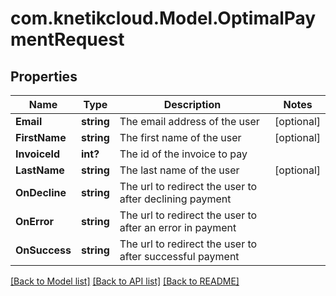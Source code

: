 # com.knetikcloud.Model.OptimalPaymentRequest
## Properties

Name | Type | Description | Notes
------------ | ------------- | ------------- | -------------
**Email** | **string** | The email address of the user | [optional] 
**FirstName** | **string** | The first name of the user | [optional] 
**InvoiceId** | **int?** | The id of the invoice to pay | 
**LastName** | **string** | The last name of the user | [optional] 
**OnDecline** | **string** | The url to redirect the user to after declining payment | 
**OnError** | **string** | The url to redirect the user to after an error in payment | 
**OnSuccess** | **string** | The url to redirect the user to after successful payment | 

[[Back to Model list]](../README.md#documentation-for-models) [[Back to API list]](../README.md#documentation-for-api-endpoints) [[Back to README]](../README.md)

